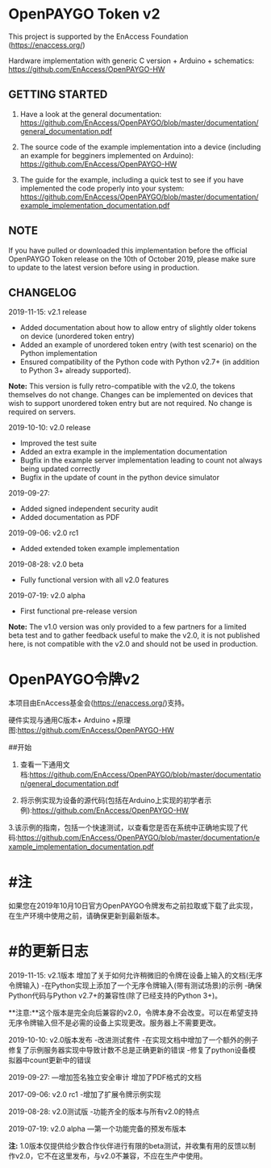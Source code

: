 # OpenPAYGO Token v2

This project is supported by the EnAccess Foundation (https://enaccess.org/)

Hardware implementation with generic C version + Arduino + schematics: https://github.com/EnAccess/OpenPAYGO-HW


## GETTING STARTED

1. Have a look at the general documentation: https://github.com/EnAccess/OpenPAYGO/blob/master/documentation/general_documentation.pdf

2. The source code of the example implementation into a device (including an example for begginers implemented on Arduino): https://github.com/EnAccess/OpenPAYGO-HW

3. The guide for the example, including a quick test to see if you have implemented the code properly into your system: https://github.com/EnAccess/OpenPAYGO/blob/master/documentation/example_implementation_documentation.pdf


## NOTE 
If you have pulled or downloaded this implementation before the official OpenPAYGO Token release on the 10th of October 2019, 
please make sure to update to the latest version before using in production. 


## CHANGELOG

2019-11-15: v2.1 release
- Added documentation about how to allow entry of slightly older tokens on device (unordered token entry)
- Added an example of unordered token entry (with test scenario) on the Python implementation
- Ensured compatibility of the Python code with Python v2.7+ (in addition to Python 3+ already supported).

**Note:** This version is fully retro-compatible with the v2.0, the tokens themselves do not change. Changes can be implemented on devices that wish to support unordered token entry but are not required. No change is required on servers. 

2019-10-10: v2.0 release
- Improved the test suite
- Added an extra example in the implementation documentation
- Bugfix in the example server implementation leading to count not always being updated correctly
- Bugfix in the update of count in the python device simulator

2019-09-27:
- Added signed independent security audit
- Added documentation as PDF

2019-09-06: v2.0 rc1
- Added extended token example implementation

2019-08-28: v2.0 beta
- Fully functional version with all v2.0 features

2019-07-19: v2.0 alpha
- First functional pre-release version

**Note:** The v1.0 version was only provided to a few partners for a limited beta test and to gather feedback useful to make the v2.0, it is not published here, is not compatible with the v2.0 and should not be used in production. 



# OpenPAYGO令牌v2

本项目由EnAccess基金会(https://enaccess.org/)支持。

硬件实现与通用C版本+ Arduino +原理图:https://github.com/EnAccess/OpenPAYGO-HW


##开始

1. 查看一下通用文档:https://github.com/EnAccess/OpenPAYGO/blob/master/documentation/general_documentation.pdf

2. 将示例实现为设备的源代码(包括在Arduino上实现的初学者示例):https://github.com/EnAccess/OpenPAYGO-HW

3.该示例的指南，包括一个快速测试，以查看您是否在系统中正确地实现了代码:https://github.com/EnAccess/OpenPAYGO/blob/master/documentation/example_implementation_documentation.pdf


# #注
如果您在2019年10月10日官方OpenPAYGO令牌发布之前拉取或下载了此实现，
在生产环境中使用之前，请确保更新到最新版本。


# #的更新日志

2019-11-15: v2.1版本
增加了关于如何允许稍微旧的令牌在设备上输入的文档(无序令牌输入)
-在Python实现上添加了一个无序令牌输入(带有测试场景)的示例
-确保Python代码与Python v2.7+的兼容性(除了已经支持的Python 3+)。

**注意:**这个版本是完全向后兼容的v2.0，令牌本身不会改变。可以在希望支持无序令牌输入但不是必需的设备上实现更改。服务器上不需要更改。

2019-10-10: v2.0版本发布
-改进测试套件
-在实现文档中增加了一个额外的例子
修复了示例服务器实现中导致计数不总是正确更新的错误
-修复了python设备模拟器中count更新中的错误

2019-09-27:
—增加签名独立安全审计
增加了PDF格式的文档

2017-09-06: v2.0 rc1
-增加了扩展令牌示例实现

2019-08-28: v2.0测试版
-功能齐全的版本与所有v2.0的特点

2019-07-19: v2.0 alpha
—第一个功能完备的预发布版本

**注:** 1.0版本仅提供给少数合作伙伴进行有限的beta测试，并收集有用的反馈以制作v2.0，它不在这里发布，与v2.0不兼容，不应在生产中使用。